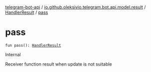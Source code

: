 [telegram-bot-api](../../index.md) / [io.github.oleksivio.telegram.bot.api.model.result](../index.md) / [HandlerResult](index.md) / [pass](./pass.md)

# pass

`fun pass(): `[`HandlerResult`](index.md)

Internal

Receiver function result when update is not suitable

